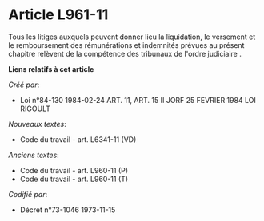 # Article L961-11

Tous les litiges auxquels peuvent donner lieu la liquidation, le versement et le remboursement des rémunérations et
indemnités prévues au présent chapitre relèvent de la compétence des tribunaux de l'ordre judiciaire .

**Liens relatifs à cet article**

_Créé par_:

  - Loi n°84-130 1984-02-24 ART. 11, ART. 15 II JORF 25 FEVRIER 1984 LOI RIGOULT

_Nouveaux textes_:

  - Code du travail - art. L6341-11 (VD)

_Anciens textes_:

  - Code du travail - art. L960-11 (P)
  - Code du travail - art. L960-11 (T)

_Codifié par_:

  - Décret n°73-1046 1973-11-15

